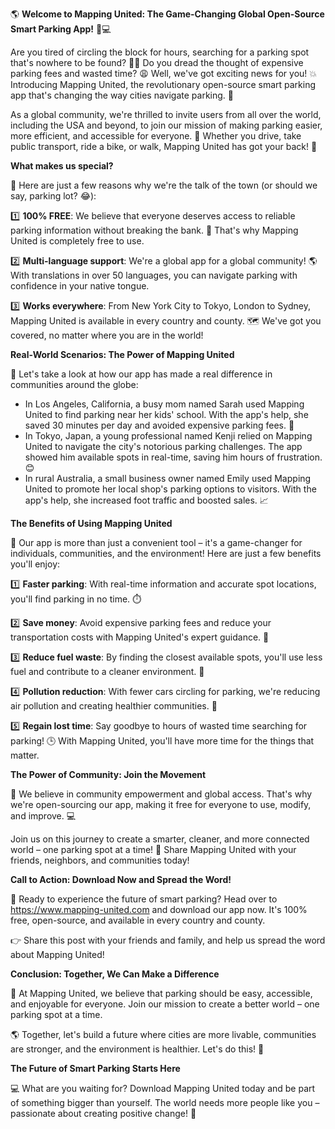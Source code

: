🌎 **Welcome to Mapping United: The Game-Changing Global Open-Source Smart Parking App!** 🚗💻

Are you tired of circling the block for hours, searching for a parking spot that's nowhere to be found? 🤦‍♂️ Do you dread the thought of expensive parking fees and wasted time? 😩 Well, we've got exciting news for you! 💥 Introducing Mapping United, the revolutionary open-source smart parking app that's changing the way cities navigate parking. 🚀

As a global community, we're thrilled to invite users from all over the world, including the USA and beyond, to join our mission of making parking easier, more efficient, and accessible for everyone. 🌈 Whether you drive, take public transport, ride a bike, or walk, Mapping United has got your back! 🙏

**What makes us special?**

🤔 Here are just a few reasons why we're the talk of the town (or should we say, parking lot? 😂):

1️⃣ **100% FREE**: We believe that everyone deserves access to reliable parking information without breaking the bank. 💸 That's why Mapping United is completely free to use.

2️⃣ **Multi-language support**: We're a global app for a global community! 🌎 With translations in over 50 languages, you can navigate parking with confidence in your native tongue.

3️⃣ **Works everywhere**: From New York City to Tokyo, London to Sydney, Mapping United is available in every country and county. 🗺️ We've got you covered, no matter where you are in the world!

**Real-World Scenarios: The Power of Mapping United**

🌆 Let's take a look at how our app has made a real difference in communities around the globe:

* In Los Angeles, California, a busy mom named Sarah used Mapping United to find parking near her kids' school. With the app's help, she saved 30 minutes per day and avoided expensive parking fees. 🙌
* In Tokyo, Japan, a young professional named Kenji relied on Mapping United to navigate the city's notorious parking challenges. The app showed him available spots in real-time, saving him hours of frustration. 😊
* In rural Australia, a small business owner named Emily used Mapping United to promote her local shop's parking options to visitors. With the app's help, she increased foot traffic and boosted sales. 📈

**The Benefits of Using Mapping United**

🤝 Our app is more than just a convenient tool – it's a game-changer for individuals, communities, and the environment! Here are just a few benefits you'll enjoy:

1️⃣ **Faster parking**: With real-time information and accurate spot locations, you'll find parking in no time. ⏱️

2️⃣ **Save money**: Avoid expensive parking fees and reduce your transportation costs with Mapping United's expert guidance. 💸

3️⃣ **Reduce fuel waste**: By finding the closest available spots, you'll use less fuel and contribute to a cleaner environment. 🌿

4️⃣ **Pollution reduction**: With fewer cars circling for parking, we're reducing air pollution and creating healthier communities. 🌸

5️⃣ **Regain lost time**: Say goodbye to hours of wasted time searching for parking! 🕒 With Mapping United, you'll have more time for the things that matter.

**The Power of Community: Join the Movement**

🌟 We believe in community empowerment and global access. That's why we're open-sourcing our app, making it free for everyone to use, modify, and improve. 💻

Join us on this journey to create a smarter, cleaner, and more connected world – one parking spot at a time! 🚀 Share Mapping United with your friends, neighbors, and communities today!

**Call to Action: Download Now and Spread the Word!**

📲 Ready to experience the future of smart parking? Head over to https://www.mapping-united.com and download our app now. It's 100% free, open-source, and available in every country and county.

👉 Share this post with your friends and family, and help us spread the word about Mapping United!

**Conclusion: Together, We Can Make a Difference**

💖 At Mapping United, we believe that parking should be easy, accessible, and enjoyable for everyone. Join our mission to create a better world – one parking spot at a time.

🌎 Together, let's build a future where cities are more livable, communities are stronger, and the environment is healthier. Let's do this! 💪

**The Future of Smart Parking Starts Here**

💻 What are you waiting for? Download Mapping United today and be part of something bigger than yourself. The world needs more people like you – passionate about creating positive change! 🌟